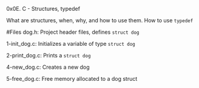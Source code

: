0x0E. C - Structures, typedef

What are structures, when, why, and how to use them. How to use `typedef`

#Files
dog.h:
Project header files, defines `struct dog`

1-init_dog.c:
Initializes a variable of type `struct dog`

2-print_dog.c:
Prints a `struct dog`

4-new_dog.c:
Creates a new dog

5-free_dog.c:
Free memory allocated to a dog struct